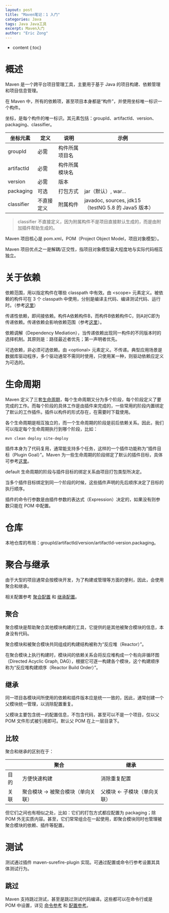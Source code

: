 ```yaml
---
layout: post
title: "Maven笔记：1 入门"
categories: Java
tags: Java Java工具
excerpt: Maven入门
author: "Eric Zong"
---
```


* content
{:toc}

# 概述

Maven 是一个跨平台项目管理工具，主要用于基于 Java 的项目构建、依赖管理和项目信息管理。

在 Maven 中，所有的依赖项，甚至项目本身都是“构件”，并使用坐标唯一标识一个构件。

坐标，是每个构件的唯一标识。其元素包括：groupId、artifactId、version、packaging、classifier。

| 坐标元素   | 定义       | 说明           | 示例                                                |
| ---------- | ---------- | -------------- | --------------------------------------------------- |
| groupId    | 必需       | 构件所属项目名 |                                                     |
| artifactId | 必需       | 构件所属模块名 |                                                     |
| version    | 必需       | 版本           |                                                     |
| packaging  | 可选       | 打包方式       | jar（默认）, war...                                 |
| classifier | 不直接定义 | 附属构件       | javadoc, sources, jdk15（testNG 5.8 的 Java5 版本） |

> classifier 不直接定义，因为附属构件不是项目直接默认生成的，而是由附加插件帮助生成的。

Maven 项目核心是 pom.xml，POM（Project Object Model，项目对象模型）。

Maven 项目优点之一是解耦/正交性，指项目对象模型最大程度地与实际代码相互独立。

# 关于依赖

依赖范围，用以指定构件在哪些 classpath 中有效。由 \<scope\> 元素定义。被依赖的构件可在 3 个 classpath 中使用，分别是编译主代码、编译测试代码、运行时。（参考[这里]({{site.url}}/page/maven-reference#%E4%BE%9D%E8%B5%96%E8%8C%83%E5%9B%B4%E4%B8%8Eclasspath%E5%85%B3%E7%B3%BB)）

传递性依赖，即间接依赖。构件A依赖构件B，而构件B依赖构件C，则A对C即为传递依赖。传递依赖会影响依赖范围（参考[这里]({{site.url}}/page/maven-reference#%E4%BC%A0%E9%80%92%E6%80%A7%E4%BE%9D%E8%B5%96%E5%92%8C%E4%BE%9D%E8%B5%96%E8%8C%83%E5%9B%B4)）。

依赖调解（Dependency Mediation），当传递依赖出现同一构件的不同版本时的选择机制。其原则是：路径最近者优先；第一声明者优先。

可选依赖，非必须可选依赖。由 \<optional\> 元素定义。不传递。典型应用场景是数据库驱动程序，多个驱动通常不需同时使用，只使用某一种，则驱动依赖应定义为可选的。

# 生命周期

Maven 定义了三套[生命周期]({{site.url}}/page/maven-reference#%E7%94%9F%E5%91%BD%E5%91%A8%E6%9C%9F)，每个生命周期又分为多个阶段，每个阶段定义了要完成的工作。而每个阶段的具体工作是由插件来完成的，一些常用的阶段内置绑定了默认的工作插件。插件以构件的形式存在，在需要时下载使用。

各个生命周期是相互独立的，而一个生命周期的阶段是前后依赖关系。因此，我们可以指定每个生命周期执行到哪个阶段，比如：

```shell
mvn clean deploy site-deploy
```

插件本身为了代码复用，通常能支持多个任务，这样的一个插件功能称为“插件目标（Plugin Goal）”。Maven 为一些生命周期的阶段绑定了默认的插件目标，具体可参考[这里]({{site.url}}/page/maven-reference#%E7%94%9F%E5%91%BD%E5%91%A8%E6%9C%9F)。

 default 生命周期的阶段与插件目标的绑定关系由项目打包类型所决定。

当多个插件目标绑定到同一个阶段的时候，这些插件声明的先后顺序决定了目标的执行顺序。

插件的命令行参数是由插件参数的表达式（Expression）决定的，如果没有则参数只能在 POM 中配置。

# 仓库

本地仓库的布局：groupId/artifactId/version/artifactId-version.packaging。

# 聚合与继承

由于大型的项目通常会按模块开发，为了构建或管理等方面的便利，因此，会使用聚合和继承。

相关配置参考 [聚合配置]({{site.url}}/page/maven-settings-reference#%E8%81%9A%E5%90%88) 和 [继承配置]({{site.url}}/page/maven-settings-reference#%E7%BB%A7%E6%89%BF)。

## 聚合

聚合模块是帮助聚合其他模块构建的工具，它提供的是其他被聚合模块的信息，本身没有代码。

聚合模块和被聚合模块共同组成的构建结构被称为“反应堆（Reactor）”。

在聚合模块上执行构建时，模块间的依赖关系会将反应堆构成一个有向非循环图（Directed Acyclic Graph, DAG），根据它可逐一构建各个模块，这个构建顺序称为“反应堆构建顺序（Reactor Build Order）”。

## 继承

同一项目各模块间所使用的依赖和插件版本应是统一一致的，因此，通常创建一个父模块统一管理，以消除配置重复。

父模块主要包含统一的配置信息，不包含代码，甚至可以不是一个项目，仅以父 POM 文件形式被引用即可。默认父 POM 在上一层目录下。

## 比较

聚合和继承的区别在于：

|      | 聚合                              | 继承                        |
| ---- | --------------------------------- | --------------------------- |
| 目的 | 方便快速构建                      | 消除重复配置                |
| 关联 | 聚合模块 → 被聚合模块（单向关联） | 父模块 ← 子模块（单向关联） |

但它们之间也有相似之处，比如：它们的打包方式都应配置为 packaging；除 POM 外无实质内容。甚至，它们常常组合在一起使用，即聚合模块同时也管理被聚合模块的依赖、插件等配置。

# 测试

测试通过插件 maven-surefire-plugin 实现。可通过配置或命令行参考设置其具体测试行为。

## 跳过

Maven 支持跳过测试，甚至是跳过测试代码编译。这些都可以在命令行或是 POM 中设置，详见 [命令参考]({{site.url}}/page/maven-reference#%E5%91%BD%E4%BB%A4%E5%8F%82%E8%80%83) 和 [配置参考]({{site.url}}/page/maven-settings-reference#%E8%B7%B3%E8%BF%87%E6%B5%8B%E8%AF%95)。